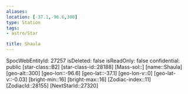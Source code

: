 ```yaml
---
aliases: 
location: [-37.1,-96.6,300]
type: Station
tags:
- astro/Star

title: Shaula
---
```

SpocWebEntityId: 27257
isDeleted: false
isReadOnly: false
confidential: public
[star-class::B2]
[star-class-id::28188]
[Mass-sol::]
[name::Shaula]
[geo-alt::300]
[geo-lon::-96.6]
[geo-lat::-37.1]
[geo-lon-v::0]
[geo-lat-v::-0.03]
[bright-min::16]
[bright-max::16]
[Zodiac-index::11]
[ZodiacId::28155]
[NextStarId::27320]



